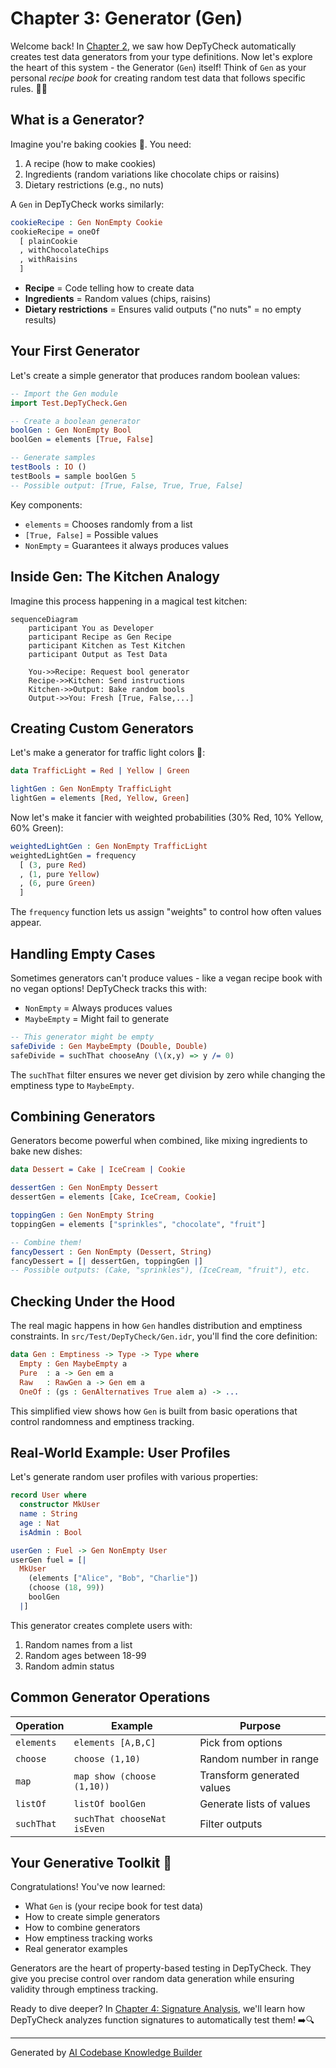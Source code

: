 # Chapter 3: Generator (Gen)

Welcome back! In [Chapter 2](02_automatic_derivation_.md), we saw how DepTyCheck automatically creates test data generators from your type definitions. Now let's explore the heart of this system - the Generator (`Gen`) itself! Think of `Gen` as your personal *recipe book* for creating random test data that follows specific rules. 📘🎲

## What is a Generator?

Imagine you're baking cookies 🍪. You need:
1. A recipe (how to make cookies)
2. Ingredients (random variations like chocolate chips or raisins)
3. Dietary restrictions (e.g., no nuts) 

A `Gen` in DepTyCheck works similarly:
```idris
cookieRecipe : Gen NonEmpty Cookie
cookieRecipe = oneOf
  [ plainCookie
  , withChocolateChips
  , withRaisins
  ]
```
- **Recipe** = Code telling how to create data
- **Ingredients** = Random values (chips, raisins)
- **Dietary restrictions** = Ensures valid outputs ("no nuts" = no empty results)

## Your First Generator

Let's create a simple generator that produces random boolean values:

```idris
-- Import the Gen module
import Test.DepTyCheck.Gen

-- Create a boolean generator
boolGen : Gen NonEmpty Bool
boolGen = elements [True, False]

-- Generate samples
testBools : IO ()
testBools = sample boolGen 5
-- Possible output: [True, False, True, True, False]
```

Key components:
- `elements` = Chooses randomly from a list
- `[True, False]` = Possible values
- `NonEmpty` = Guarantees it always produces values

## Inside Gen: The Kitchen Analogy

Imagine this process happening in a magical test kitchen:

```mermaid
sequenceDiagram
    participant You as Developer
    participant Recipe as Gen Recipe
    participant Kitchen as Test Kitchen
    participant Output as Test Data
    
    You->>Recipe: Request bool generator
    Recipe->>Kitchen: Send instructions
    Kitchen->>Output: Bake random bools
    Output->>You: Fresh [True, False,...]
```

## Creating Custom Generators

Let's make a generator for traffic light colors 🚦:

```idris
data TrafficLight = Red | Yellow | Green

lightGen : Gen NonEmpty TrafficLight
lightGen = elements [Red, Yellow, Green]
```

Now let's make it fancier with weighted probabilities (30% Red, 10% Yellow, 60% Green):

```idris
weightedLightGen : Gen NonEmpty TrafficLight
weightedLightGen = frequency
  [ (3, pure Red)
  , (1, pure Yellow)
  , (6, pure Green)
  ]
```

The `frequency` function lets us assign "weights" to control how often values appear.

## Handling Empty Cases

Sometimes generators can't produce values - like a vegan recipe book with no vegan options! DepTyCheck tracks this with:
- `NonEmpty` = Always produces values
- `MaybeEmpty` = Might fail to generate

```idris
-- This generator might be empty
safeDivide : Gen MaybeEmpty (Double, Double)
safeDivide = suchThat chooseAny (\(x,y) => y /= 0)
```

The `suchThat` filter ensures we never get division by zero while changing the emptiness type to `MaybeEmpty`.

## Combining Generators

Generators become powerful when combined, like mixing ingredients to bake new dishes:

```idris
data Dessert = Cake | IceCream | Cookie

dessertGen : Gen NonEmpty Dessert
dessertGen = elements [Cake, IceCream, Cookie]

toppingGen : Gen NonEmpty String
toppingGen = elements ["sprinkles", "chocolate", "fruit"]

-- Combine them!
fancyDessert : Gen NonEmpty (Dessert, String)
fancyDessert = [| dessertGen, toppingGen |]
-- Possible outputs: (Cake, "sprinkles"), (IceCream, "fruit"), etc.
```

## Checking Under the Hood

The real magic happens in how `Gen` handles distribution and emptiness constraints. In `src/Test/DepTyCheck/Gen.idr`, you'll find the core definition:

```idris
data Gen : Emptiness -> Type -> Type where
  Empty : Gen MaybeEmpty a
  Pure  : a -> Gen em a
  Raw   : RawGen a -> Gen em a
  OneOf : (gs : GenAlternatives True alem a) -> ...
```

This simplified view shows how `Gen` is built from basic operations that control randomness and emptiness tracking.

## Real-World Example: User Profiles

Let's generate random user profiles with various properties:

```idris
record User where
  constructor MkUser
  name : String
  age : Nat
  isAdmin : Bool

userGen : Fuel -> Gen NonEmpty User
userGen fuel = [| 
  MkUser 
    (elements ["Alice", "Bob", "Charlie"])
    (choose (18, 99))
    boolGen 
  |]
```

This generator creates complete users with:
1. Random names from a list
2. Random ages between 18-99
3. Random admin status

## Common Generator Operations

| Operation      | Example                         | Purpose                           |
|----------------|----------------------------------|-----------------------------------|
| `elements`     | `elements [A,B,C]`              | Pick from options                 |
| `choose`       | `choose (1,10)`                 | Random number in range            |
| `map`          | `map show (choose (1,10))`      | Transform generated values        |
| `listOf`       | `listOf boolGen`                | Generate lists of values          |
| `suchThat`     | `suchThat chooseNat isEven`     | Filter outputs                   |

## Your Generative Toolkit 🧰

Congratulations! You've now learned:
- What `Gen` is (your recipe book for test data)
- How to create simple generators
- How to combine generators
- How emptiness tracking works
- Real generator examples

Generators are the heart of property-based testing in DepTyCheck. They give you precise control over random data generation while ensuring validity through emptiness tracking.

Ready to dive deeper? In [Chapter 4: Signature Analysis](04_signature_analysis_.md), we'll learn how DepTyCheck analyzes function signatures to automatically test them! ➡️🔍

---

Generated by [AI Codebase Knowledge Builder](https://github.com/The-Pocket/Tutorial-Codebase-Knowledge)